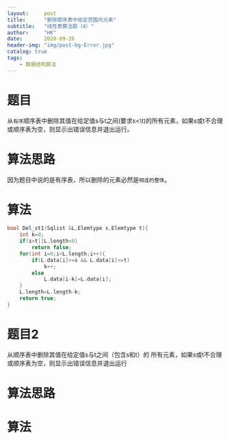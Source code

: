 ```yaml
---
layout:     post
title:      "删除顺序表中给定范围内元素"
subtitle:   "线性表算法题（4）"
author:     "HK"
date:		2020-09-26
header-img: "img/post-bg-Error.jpg"
catalog: true
tags:
    - 数据结构算法
--- 
```


# 题目

从`有序`顺序表中删除其值在给定值s与t之间(要求s<\t)的所有元素，如果s或t不合理或顺序表为空，则显示出错误信息并退出运行。

# 算法思路

因为题目中说的是有序表，所以删除的元素必然是`相连的整体`。

# 算法

```c
bool Del_st1(Sqlist &L,Elemtype s,Elemtype t){
	int k=0;
	if(s>t||L.length<0)
		return false;
	for(int i=0;i<L.length;i++){
		if(L.data[i]>=s && L.data[i]<=t)		
			k++;
		else
			L.data[i-k]=L.data[i];
	}
	L.length=L.length-k;
	return true;
}
```


# 题目2

从顺序表中删除其值在给定值s与t之间（包含s和t）的 所有元素，如果s或t不合理或顺序表为空，则显示出错误信息并退出运行


# 算法思路


# 算法

```c


```